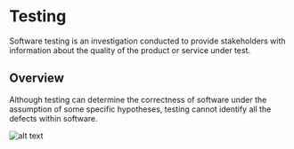 # Testing
Software testing is an investigation conducted to provide stakeholders with information about the quality of the product or service under test.

## Overview
Although testing can determine the correctness of software under the assumption of some specific hypotheses, testing cannot identify all the defects within software.

![alt text](test.png "Logo Title Text 1")
